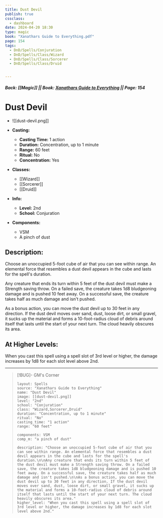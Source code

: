 ```yaml
---
title: Dust Devil
publish: true
cssclass:
  - dashboard
date: 2024-04-20 18:30
type: magic
book: "Xanathars Guide to Everything.pdf"
page: 154
tags:
  - DnD/Spells/Conjuration
  - DnD/Spells/Class/Wizard
  - DnD/Spells/Class/Sorcerer
  - DnD/Spells/Class/Druid


---
```


##### Back: [[Magic]] || Book: [Xanathars Guide to Everything](https://drive.google.com/drive/folders/1O5bhpYizcIT5xxAoLOuzCRht_PVS7VSG?usp=sharing) || Page: 154

# Dust Devil
- ![[dust-devil.png]]
- **Casting:**
    - **Casting Time:** 1 action
    - **Duration:** Concentration, up to 1 minute
    - **Range:** 60 feet
    - **Ritual:** No
    - **Concentration:** Yes
- **Classes:**
    - [[Wizard]]
    - [[Sorcerer]]
    - [[Druid]]

- **Info:**
    - **Level:** 2nd
    - **School:** Conjuration
- **Components:**
    - VSM
    - A pinch of dust

## Description:
Choose an unoccupied 5-foot cube of air that you can see within range. An elemental force that resembles a dust devil appears in the cube and lasts for the spell's duration.

Any creature that ends its turn within 5 feet of the dust devil must make a Strength saving throw. On a failed save, the creature takes 1d8 bludgeoning damage and is pushed 10 feet away. On a successful save, the creature takes half as much damage and isn't pushed.

As a bonus action, you can move the dust devil up to 30 feet in any direction. If the dust devil moves over sand, dust, loose dirt, or small gravel, it sucks up the material and forms a 10-foot-radius cloud of debris around itself that lasts until the start of your next turn. The cloud heavily obscures its area.

## At Higher Levels:
When you cast this spell using a spell slot of 3rd level or higher, the damage increases by 1d8 for each slot level above 2nd.

---

> [!BUG]- GM's Corner
>
> ```statblock
> layout: Spells
> source: "Xanathars Guide to Everything"
> name: "Dust Devil"
> image: [[dust-devil.png]]
> level: "2nd"
> school: "Conjuration"
> class: "Wizard,Sorcerer,Druid"
> duration: "Concentration, up to 1 minute"
> ritual: "No"
> casting_time: "1 action"
> range: "60 feet"
>
> components: VSM
> comp_m: "a pinch of dust"
>
> description: "Choose an unoccupied 5-foot cube of air that you can see within range. An elemental force that resembles a dust devil appears in the cube and lasts for the spell's duration.\n\nAny creature that ends its turn within 5 feet of the dust devil must make a Strength saving throw. On a failed save, the creature takes 1d8 bludgeoning damage and is pushed 10 feet away. On a successful save, the creature takes half as much damage and isn't pushed.\n\nAs a bonus action, you can move the dust devil up to 30 feet in any direction. If the dust devil moves over sand, dust, loose dirt, or small gravel, it sucks up the material and forms a 10-foot-radius cloud of debris around itself that lasts until the start of your next turn. The cloud heavily obscures its area."
> higher_level: "When you cast this spell using a spell slot of 3rd level or higher, the damage increases by 1d8 for each slot level above 2nd."
> ```

